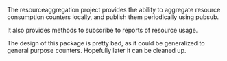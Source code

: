 The resourceaggregation project provides the ability to aggregate resource consumption counters locally, and publish them periodically using pubsub.

It also provides methods to subscribe to reports of resource usage.

The design of this package is pretty bad, as it could be generalized to general purpose counters.  Hopefully later it can be cleaned up.